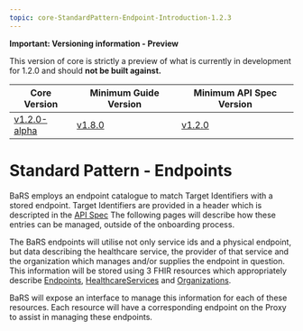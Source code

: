 ```yaml
---
topic: core-StandardPattern-Endpoint-Introduction-1.2.3
---
```


<div markdown="span" class="alert alert-warning" role="alert"><i class="fa fa-warning"></i><b> Important:  Versioning information - Preview</b>
<p>

This version of core is strictly a preview of what is currently in development for 1.2.0 and should <b>not be built against.</b>

<table>
<thead>
	<tr>
		<th data-no-sort="">Core Version</th>
		<th data-no-sort="">Minimum Guide Version</th>
		<th data-no-sort="">Minimum API Spec Version</th>
	</tr>
</thead>
<tbody>
	<tr>
		<td><a href="https://simplifier.net/guide/nhsbookingandreferralstandard/Home/Design/BaRS-Core?version=1.0.0" target="_blank">v1.2.0-alpha</a></td>
		<td><a href="https://simplifier.net/guide/nhsbookingandreferralstandard/home?version=1.1.0" target="_blank">v1.8.0</td>
		<td><a href="https://digital.nhs.uk/developer/api-catalogue/booking-and-referral-fhir/v1_0_0" target="_blank">v1.2.0</a></td>
	</tr>
</tbody>
</table>
</div>

# Standard Pattern - Endpoints

BaRS employs an endpoint catalogue to match Target Identifiers with a stored endpoint. Target Identifiers are provided in a header which is descripted in the [API Spec](https://digital.nhs.uk/developer/api-catalogue/booking-and-referral-fhir/v1_2_0) The following pages will describe how these entries can be managed, outside of the onboarding process.

The BaRS endpoints will utilise not only service ids and a physical endpoint, but data describing the healthcare service, the provider of that service and the organization which manages and/or supplies the endpoint in question. This information will be stored using 3 FHIR resources which appropriately describe [Endpoints](http://hl7.org/fhir/R4/endpoint.html), [HealthcareServices](http://hl7.org/fhir/R4/healthcareservice.html) and [Organizations](http://hl7.org/fhir/R4/organization.html).

BaRS will expose an interface to manage this information for each of these resources. Each resource will have a corresponding endpoint on the Proxy to assist in managing these endpoints.